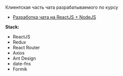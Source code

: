 Клиентская часть чата разрабатываемого по курсу

- [Разработка чата на ReactJS + NodeJS](https://www.youtube.com/watch?v=iAV8TPaNt_A&list=PL0FGkDGJQjJFDr8R3D6dFVa1nhce_2-ly)

**Stack:**

- ReactJS
- Redux
- React Router
- Axios
- Ant Design
- date-fns
- Formik
